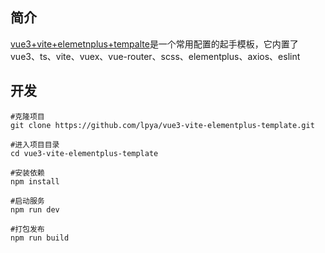 ## 简介
[vue3+vite+elemetnplus+tempalte](https://github.com/lpya/vue3-vite-elementplus-template)是一个常用配置的起手模板，它内置了vue3、ts、vite、vuex、vue-router、scss、elementplus、axios、eslint

## 开发

```shell
#克隆项目
git clone https://github.com/lpya/vue3-vite-elementplus-template.git

#进入项目目录
cd vue3-vite-elementplus-template

#安装依赖
npm install

#启动服务
npm run dev

#打包发布
npm run build
```

